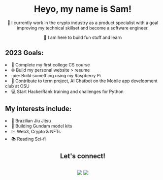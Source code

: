 <h1 align=center>Heyo, my name is Sam!</h1>
<p align=center>
 🌱 I currently work in the crypto industry as a product specialist with a goal improving my technical skillset and become a software engineer. 
 </p>
 <p align=center>
🔎 I am here to build fun stuff and learn 
</p>
<div>
  <h2>2023 Goals:</h2>
    <li>🧠 Complete my first college CS course</li>
    <li>🌐 Build my personal website > resume</li>
    <li>:pie: Build something using my Raspberry Pi</li>
    <li>🧰 Contribute to term project, AI Chatbot on the Mobile app development club at OSU</li>
    <li>💻 Start HackerRank training and challenges for Python</li>
    </div>
 <div>
  <h2>My interests include:</h2>
  <li>🔵 Brazilian Jiu Jitsu</li>
  <li>🧱 Building Gundam model kits</li>
  <li>📉 Web3, Crypto & NFTs</li>
  <li>📚 Reading Sci-fi</li>
</div>
  
<h2 align=center>Let's connect!<h2>
<p align=center>
<a href='https://twitter.com/sambino' target='_blank'>
        <img src='https://img.shields.io/badge/Twitter-1DA1F2?style=for-the-badge&logo=twitter&logoColor=white'/><a> 
<a href='https://www.linkedin.com/in/samuelcarlosjr/' target='_blank'>
        <img src='https://img.shields.io/badge/linkedin%20-%230077B5.svg?&style=for-the-badge&logo=linkedin&logoColor=white'/><a>
        </p>
   
